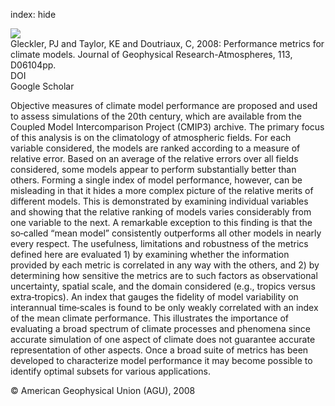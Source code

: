 index: hide

<div class="Citation">
    <div class="Citation-thumb CitationThumb-linked"  data-href="https://doi.org/10.1029/2007jd008972">
      <img src="https://static.claimspace.cloud/climate-study-static/refs/thumbs/9/Gleckler_et_al_2008-thumb.png" />
    </div>

  <div class="Citation-body">
    <div class="Citation-text">Gleckler, PJ and Taylor, KE and Doutriaux, C, 2008: Performance metrics for climate models. <span class="Article-journal">Journal of Geophysical Research-Atmospheres, </span><span class="Article-volume">113, </span>D06104pp.</div>
    <div class="Citation-links">
      <div class="CitationLink" data-href="https://doi.org/10.1029/2007jd008972">
        <div class="CitationLink-icon CitationLink-Doi"></div>
        <div class="CitationLink-text">DOI</div>
      </div>
      <div class="CitationLink" data-href="https://scholar.google.com/scholar?q=10.1029/2007jd008972">
        <div class="CitationLink-icon CitationLink-Scholar"></div>
        <div class="CitationLink-text">Google Scholar</div>
      </div>
    </div>
  </div>
</div>

Objective measures of climate model performance are proposed and used to assess simulations of the 20th century, which are available from the Coupled Model Intercomparison Project (CMIP3) archive. The primary focus of this analysis is on the climatology of atmospheric fields. For each variable considered, the models are ranked according to a measure of relative error. Based on an average of the relative errors over all fields considered, some models appear to perform substantially better than others. Forming a single index of model performance, however, can be misleading in that it hides a more complex picture of the relative merits of different models. This is demonstrated by examining individual variables and showing that the relative ranking of models varies considerably from one variable to the next. A remarkable exception to this finding is that the so‐called “mean model” consistently outperforms all other models in nearly every respect. The usefulness, limitations and robustness of the metrics defined here are evaluated 1) by examining whether the information provided by each metric is correlated in any way with the others, and 2) by determining how sensitive the metrics are to such factors as observational uncertainty, spatial scale, and the domain considered (e.g., tropics versus extra‐tropics). An index that gauges the fidelity of model variability on interannual time‐scales is found to be only weakly correlated with an index of the mean climate performance. This illustrates the importance of evaluating a broad spectrum of climate processes and phenomena since accurate simulation of one aspect of climate does not guarantee accurate representation of other aspects. Once a broad suite of metrics has been developed to characterize model performance it may become possible to identify optimal subsets for various applications.

<div class="Citation-copy">
&copy; American Geophysical Union (AGU), 2008
</div>